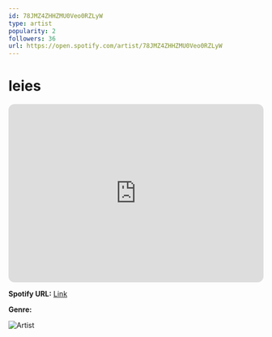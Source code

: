 ```yaml
---
id: 78JMZ4ZHHZMU0Veo0RZLyW
type: artist
popularity: 2
followers: 36
url: https://open.spotify.com/artist/78JMZ4ZHHZMU0Veo0RZLyW
---
```

# leies

<iframe style="border-radius:12px" src="https://open.spotify.com/embed/artist/78JMZ4ZHHZMU0Veo0RZLyW" width="100%" height="352" frameBorder="0" allowfullscreen="" allow="autoplay; clipboard-write; encrypted-media; fullscreen; picture-in-picture" loading="lazy"></iframe>

**Spotify URL:** [Link](https://open.spotify.com/artist/78JMZ4ZHHZMU0Veo0RZLyW)

**Genre:** 

![Artist](https://i.scdn.co/image/ab6761610000e5ebb8c2f4e20b13132baf19a915)
